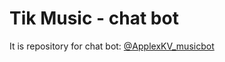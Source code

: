 # Tik Music - chat bot
It is repository for chat bot: [@ApplexKV_musicbot](https://t.me/ApplexKV_musicbot)
